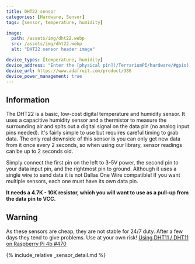 ```yaml
---
title: DHT22 sensor
categories: [Hardware, Sensor]
tags: [sensor, temperature, humidity]

image:
  path: /assets/img/dht22.webp
  src: /assets/img/dht22.webp
  alt: "DHT22 sensor header image"

device_types: [temperature, humidity]
device_address: "Enter the [physical pin](/TerrariumPI/hardware/#gpio) number on which the device is connected<br />Ex: `27`"
device_url: https://www.adafruit.com/product/386
device_power_management: true
---
```


## Information

The DHT22 is a basic, low-cost digital temperature and humidity sensor. It uses a capacitive humidity sensor and a thermistor to measure the surrounding air and spits out a digital signal on the data pin (no analog input pins needed). It's fairly simple to use but requires careful timing to grab data. The only real downside of this sensor is you can only get new data from it once every 2 seconds, so when using our library, sensor readings can be up to 2 seconds old.

Simply connect the first pin on the left to 3-5V power, the second pin to your data input pin, and the rightmost pin to ground. Although it uses a single wire to send data it is not Dallas One Wire compatible! If you want multiple sensors, each one must have its own data pin.

**It needs a 4.7K - 10K resistor, which you will want to use as a pull-up from the data pin to VCC.**

## Warning

As these sensors are cheap, they are not stable for 24/7 duty. After a few days they tend to give problems. Use at your own risk! [Using DHT11 / DHT11 on Raspberry Pi 4b #470](https://github.com/theyosh/TerrariumPI/issues/470)

{% include_relative _sensor_detail.md %}
